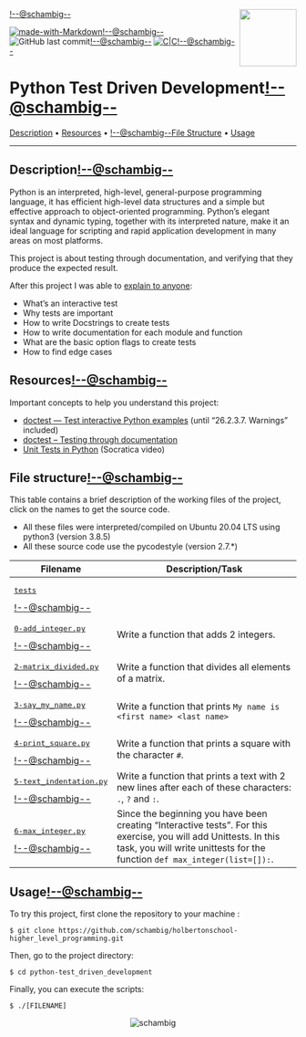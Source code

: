 <img align='right' src='https://user-images.githubusercontent.com/5713670/87202985-820dcb80-c2b6-11ea-9f56-7ec461c497c3.gif' width='100'><!--@schambig-->

[![made-with-Markdown](https://img.shields.io/badge/Made%20with-Markdown-1f425f.svg)](http://commonmark.org)<!--@schambig-->
![GitHub last commit](https://img.shields.io/github/last-commit/schambig/holbertonschool-higher_level_programming)<!--@schambig-->
[![C|C](https://img.shields.io/badge/Repo-00%20commits-orange.svg)](https://sourcerer.io/schambig)<!--@schambig-->

# Python Test Driven Development<!--@schambig-->

[Description](#description) • [Resources](#resources) • <!--@schambig-->[File Structure](#file-structure) • [Usage](#usage)

---

## Description<!--@schambig-->

Python is an interpreted, high-level, general-purpose programming language, it has efficient high-level data structures and a simple but effective approach to object-oriented programming. Python’s elegant syntax and dynamic typing, together with its interpreted nature, make it an ideal language for scripting and rapid application development in many areas on most platforms.

This project is about testing through documentation, and verifying that they produce the expected result.

After this project I was able to [explain to anyone](https://fs.blog/feynman-learning-technique/):

* What’s an interactive test
* Why tests are important
* How to write Docstrings to create tests
* How to write documentation for each module and function
* What are the basic option flags to create tests
* How to find edge cases

## Resources<!--@schambig-->

Important concepts to help you understand this project:

* [doctest — Test interactive Python examples](https://docs.python.org/3.4/library/doctest.html) (until “26.2.3.7. Warnings” included)
* [doctest – Testing through documentation](https://pymotw.com/3/doctest/)
* [Unit Tests in Python](https://www.youtube.com/watch?v=1Lfv5tUGsn8) (Socratica video)


## File structure<!--@schambig-->

This table contains a brief description of the working files of the project, click on the names to get the source code.

* All these files were interpreted/compiled on Ubuntu 20.04 LTS using python3 (version 3.8.5)
* All these source code use the pycodestyle (version 2.7.*)

| Filename | Description/Task |
| --- | --- |
| <pre>[tests](tests)</pre><!--@schambig--> |  |
| <pre>[0-add_integer.py](0-add_integer.py)</pre><!--@schambig--> | Write a function that adds 2 integers. |
| <pre>[2-matrix_divided.py](2-matrix_divided.py)</pre><!--@schambig--> | Write a function that divides all elements of a matrix. |
| <pre>[3-say_my_name.py](3-say_my_name.py)</pre><!--@schambig--> | Write a function that prints `My name is <first name> <last name>` |
| <pre>[4-print_square.py](4-print_square.py)</pre><!--@schambig--> | Write a function that prints a square with the character `#`. |
| <pre>[5-text_indentation.py](5-text_indentation.py)</pre><!--@schambig--> | Write a function that prints a text with 2 new lines after each of these characters: `.`, `?` and `:`. |
| <pre>[6-max_integer.py](6-max_integer.py)</pre><!--@schambig--> | Since the beginning you have been creating “Interactive tests”. For this exercise, you will add Unittests. In this task, you will write unittests for the function `def max_integer(list=[]):`. |


## Usage<!--@schambig-->

To try this project, first clone the repository to your machine :

```
$ git clone https://github.com/schambig/holbertonschool-higher_level_programming.git
```

Then, go to the project directory:

```
$ cd python-test_driven_development
```

Finally, you can execute the scripts:

```
$ ./[FILENAME]
```


<p align="center">
  <img alt="schambig" src="https://capsule-render.vercel.app/api?type=waving&color=gradient&height=60&section=footer"/>
</p>
